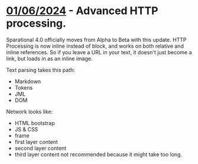 # [01/06/2024](#01062024) - Advanced HTTP processing.

Sparational 4.0 officially moves from Alpha to Beta with this update. HTTP Processing is now inline instead of block, and works on both relative and inline references. So if you leave a URL in your text, it doesn't just become a link, but loads in as an inline image. 

Text parsing takes this path: 

- Markdown
- Tokens
- JML
- DOM

Network looks like: 

- HTML bootstrap
- JS & CSS
- frame
- first layer content
- second layer content 
- third layer content not recommended because it might take too long. 

